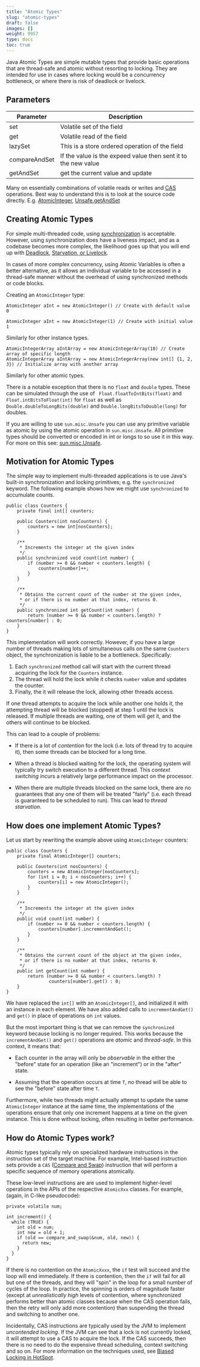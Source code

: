```yaml
---
title: "Atomic Types"
slug: "atomic-types"
draft: false
images: []
weight: 9957
type: docs
toc: true
---
```


Java Atomic Types are simple mutable types that provide basic operations that are thread-safe and atomic without resorting to locking.  They are intended for use in cases where locking would be a concurrency bottleneck, or where there is risk of deadlock or livelock.

## Parameters
| Parameter | Description |
| --- | --- |
| set | Volatile set of the field |
| get | Volatile read of the field |
| lazySet | This is a store ordered operation of the field |
| compareAndSet | If the value is the expeed value then sent it to the new value |
| getAndSet | get the current value and update |

Many on essentially combinations of volatile reads or writes and [CAS][1] operations. Best way to understand this is to look at the source code directly. E.g. [AtomicInteger][2], [Unsafe.getAndSet][3]


  [1]: https://en.wikipedia.org/wiki/Compare-and-swap
  [2]: http://grepcode.com/file/repository.grepcode.com/java/root/jdk/openjdk/8u40-b25/java/util/concurrent/atomic/AtomicInteger.java
  [3]: http://grepcode.com/file/repository.grepcode.com/java/root/jdk/openjdk/8u40-b25/sun/misc/Unsafe.java#Unsafe.getAndSetInt%28java.lang.Object%2Clong%2Cint%29

## Creating Atomic Types
For simple multi-threaded code, using [synchronization][1] is acceptable.  However, using synchronization does have a liveness impact, and as a codebase becomes more complex, the likelihood goes up that you will end up with [Deadlock][2], [Starvation, or Livelock][3].

In cases of more complex concurrency, using Atomic Variables is often a better alternative, as it allows an individual variable to be accessed in a thread-safe manner without the overhead of using synchronized methods or code blocks.

Creating an `AtomicInteger` type:


    AtomicInteger aInt = new AtomicInteger() // Create with default value 0
    
    AtomicInteger aInt = new AtomicInteger(1) // Create with initial value 1

Similarly for other instance types.

    AtomicIntegerArray aIntArray = new AtomicIntegerArray(10) // Create array of specific length
    AtomicIntegerArray aIntArray = new AtomicIntegerArray(new int[] {1, 2, 3}) // Initialize array with another array

Similarly for other atomic types.

There is a notable exception that there is no `float` and `double` types. These can be simulated through the use of ` Float.floatToIntBits(float)` and `Float.intBitsToFloat(int)` for `float` as well as `Double.doubleToLongBits(double)` and `Double.longBitsToDouble(long)` for doubles.

If you are willing to use `sun.misc.Unsafe` you can use any primitive variable as atomic by using the atomic operation in `sun.misc.Unsafe`. All primitive types should be converted or encoded in int or longs to so use it in this way. For more on this see: [sun.misc.Unsafe][4].


  [1]: https://www.wikiod.com/java/concurrent-programming-threads#Synchronization
  [2]: https://docs.oracle.com/javase/tutorial/essential/concurrency/deadlock.html
  [3]: https://docs.oracle.com/javase/tutorial/essential/concurrency/starvelive.html
  [4]: https://www.wikiod.com/java/sunmiscunsafe

## Motivation for Atomic Types
The simple way to implement multi-threaded applications is to use Java's built-in synchronization and locking primitives; e.g. the `synchronized` keyword.  The following example shows how we might use `synchronized` to accumulate counts.


    public class Counters {
        private final int[] counters;

        public Counters(int nosCounters) {
            counters = new int[nosCounters];
        }

        /**
         * Increments the integer at the given index
         */
        public synchronized void count(int number) {
            if (number >= 0 && number < counters.length) {
                counters[number]++;
            }
        }

        /**
         * Obtains the current count of the number at the given index,
         * or if there is no number at that index, returns 0.
         */
        public synchronized int getCount(int number) {
            return (number >= 0 && number < counters.length) ? counters[number] : 0;
        }
    }

This implementation will work correctly.  However, if you have a large number of threads making lots of simultaneous calls on the same `Counters` object, the synchronization is liable to be a bottleneck.  Specifically:

  1. Each `synchronized` method call will start with the current thread acquiring the lock for the `Counters` instance.
  2. The thread will hold the lock while it checks `number` value and updates the counter.
  3. Finally, the it will release the lock, allowing other threads access.

If one thread attempts to acquire the lock while another one holds it, the attempting thread will be blocked (stopped) at step 1 until the lock is released.  If multiple threads are waiting, one of them will get it, and the others will continue to be blocked.

This can lead to a couple of problems:

 - If there is a lot of *contention* for the lock (i.e. lots of thread try to acquire it), then some threads can be blocked for a long time.

 - When a thread is blocked waiting for the lock, the operating system will typically try switch execution to a different thread. This *context switching* incurs a relatively large performance impact on the processor.

 - When there are multiple threads blocked on the same lock, there are no guarantees that any one of them will be treated "fairly" (i.e. each thread is guaranteed to be scheduled to run).  This can lead to *thread starvation*.

How does one implement Atomic Types?
------------------------------------

Let us start by rewriting the example above using `AtomicInteger` counters:

    public class Counters {
        private final AtomicInteger[] counters;

        public Counters(int nosCounters) {
            counters = new AtomicInteger[nosCounters];
            for (int i = 0; i < nosCounters; i++) {
                counters[i] = new AtomicInteger();
            }
        }

        /**
         * Increments the integer at the given index
         */
        public void count(int number) {
            if (number >= 0 && number < counters.length) {
                counters[number].incrementAndGet();
            }
        }

        /**
         * Obtains the current count of the object at the given index,
         * or if there is no number at that index, returns 0.
         */
        public int getCount(int number) {
            return (number >= 0 && number < counters.length) ? 
                    counters[number].get() : 0;
        }
    }

We have replaced the `int[]` with an `AtomicInteger[]`, and initialized it with an instance in each element.  We have also added calls to `incrementAndGet()` and `get()` in place of operations on `int` values.

But the most important thing is that we can remove the `synchronized` keyword because locking is no longer required.  This works because the `incrementAndGet()` and `get()` operations are *atomic* and *thread-safe*.  In this context, it means that:

   - Each counter in the array will only be *observable* in the either the "before" state for an operation (like an "increment") or in the "after" state.

   - Assuming that the operation occurs at time `T`, no thread will be able to see the "before" state after time `T`.

Furthermore, while two threads might actually attempt to update the same `AtomicInteger` instance at the same time, the implementations of the operations ensure that only one increment happens at a time on the given instance. This is done without locking, often resulting in better performance.


How do Atomic Types work?
-------------------------

Atomic types typically rely on specialized hardware instructions in the instruction set of the target machine.  For example, Intel-based instruction sets provide a `CAS` ([Compare and Swap][1]) instruction that will perform a specific sequence of memory operations atomically.

These low-level instructions are are used to implement higher-level operations in the APIs of the respective `AtomicXxx` classes.  For example, (again, in C-like pseudocode):

    private volatile num;

    int increment() {
      while (TRUE) {
        int old = num;
        int new = old + 1;
        if (old == compare_and_swap(&num, old, new)) {
          return new;
        }
      }
    }

If there is no contention on the `AtomicXxxx`, the `if` test will succeed and the loop will end immediately.  If there is contention, then the `if` will fail for all but one of the threads, and they will "spin" in the loop for a small number of cycles of the loop.  In practice, the spinning is orders of magnitude faster (except at *unrealistically high* levels of contention, where synchronized performs better than atomic classes because when the CAS operation fails, then the retry will only add more contention) than suspending the thread and switching to another one.
                
Incidentally, CAS instructions are typically used by the JVM to implement *uncontended locking*.  If the JVM can see that a lock is not currently locked, it will attempt to use a CAS to acquire the lock.  If the CAS succeeds, then there is no need to do the expensive thread scheduling, context switching and so on.  For more information on the techniques used, see [Biased Locking in HotSpot][2].


  [1]: https://en.wikipedia.org/wiki/Compare-and-swap
  [2]: https://blogs.oracle.com/dave/entry/biased_locking_in_hotspot


